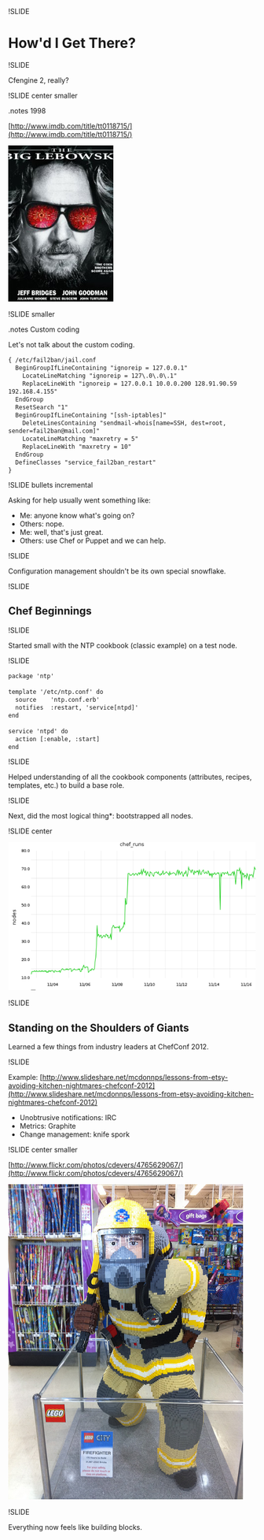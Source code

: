 !SLIDE

# How'd I Get There? #

!SLIDE

Cfengine 2, really?

!SLIDE center smaller

.notes 1998

[http://www.imdb.com/title/tt0118715/](http://www.imdb.com/title/tt0118715/)

![biglebowski](biglebowski.jpg)

!SLIDE smaller

.notes Custom coding

Let's not talk about the custom coding.

    { /etc/fail2ban/jail.conf
      BeginGroupIfLineContaining "ignoreip = 127.0.0.1"
        LocateLineMatching "ignoreip = 127\.0\.0\.1"
        ReplaceLineWith "ignoreip = 127.0.0.1 10.0.0.200 128.91.90.59 192.168.4.155"
      EndGroup
      ResetSearch "1"
      BeginGroupIfLineContaining "[ssh-iptables]"
        DeleteLinesContaining "sendmail-whois[name=SSH, dest=root, sender=fail2ban@mail.com]"
        LocateLineMatching "maxretry = 5"
        ReplaceLineWith "maxretry = 10"
      EndGroup
      DefineClasses "service_fail2ban_restart"
    }

!SLIDE bullets incremental

Asking for help usually went something like:

* Me: anyone know what's going on?
* Others: nope.
* Me: well, that's just great.
* Others: use Chef or Puppet and we can help.

!SLIDE

Configuration management shouldn't be its own special snowflake.

!SLIDE

## Chef Beginnings ##

!SLIDE

Started small with the NTP cookbook (classic example) on a test node.

!SLIDE

    package 'ntp'
    
    template '/etc/ntp.conf' do
      source    'ntp.conf.erb'
      notifies  :restart, 'service[ntpd]'
    end
    
    service 'ntpd' do
      action [:enable, :start]
    end

!SLIDE

Helped understanding of all the cookbook components (attributes, recipes, templates, etc.) to build a base role.

!SLIDE

Next, did the most logical thing*: bootstrapped all nodes.

!SLIDE center

![bootstrap.png](bootstrap.png)

!SLIDE

## Standing on the Shoulders of Giants ##

Learned a few things from industry leaders at ChefConf 2012.

!SLIDE

Example: [http://www.slideshare.net/mcdonnps/lessons-from-etsy-avoiding-kitchen-nightmares-chefconf-2012](http://www.slideshare.net/mcdonnps/lessons-from-etsy-avoiding-kitchen-nightmares-chefconf-2012)

* Unobtrusive notifications: IRC
* Metrics: Graphite
* Change management: knife spork

!SLIDE center smaller

[http://www.flickr.com/photos/cdevers/4765629067/](http://www.flickr.com/photos/cdevers/4765629067/)

![legofirefighter](legofirefighter.jpg)

!SLIDE

Everything now feels like building blocks.
